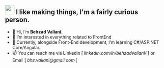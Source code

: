 <h2><img src="https://emojis.slackmojis.com/emojis/images/1531849430/4246/blob-sunglasses.gif?1531849430" width="30"/> I like making things, I'm a fairly curious person.</h2>


<ul>
    <li>👋 Hi, I’m <strong>Behzad Valiani</strong>.</li>
    <li>👀 I’m interested in everything related to FrontEnd</li>
    <li>🌱 Currently, alongside Front-End development, I'm learning C#/ASP.NET Core/Angular.
    <li>📫 You can reach me via Linkedin [ <em>linkedin.com/in/behzadvaliani/</em> ] or Email [ <em>bhz.valiani@gmail.com</em> ]</li>
</ul>
<!--
**Behzad1408/Behzad1408** is a ✨ _special_ ✨ repository because its `README.md` (this file) appears on your GitHub profile.

Here are some ideas to get you started:

- 🔭 I’m currently working on ...
- 🌱 I’m currently learning ...
- 👯 I’m looking to collaborate on ...
- 🤔 I’m looking for help with ...
- 💬 Ask me about ...
- 📫 How to reach me: ...
- 😄 Pronouns: ...
- ⚡ Fun fact: ...


<a href="https://visitcount.itsvg.in">
  <img src="https://visitcount.itsvg.in/api?id=Behzad1408&label=&color=12&icon=8&pretty=false" />
</a>
-->
